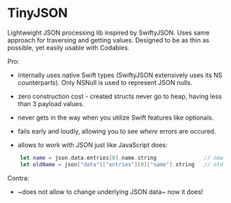 # TinyJSON

Lightweight JSON processing lib inspired by SwiftyJSON. 
Uses same approach for traversing and getting values.
Designed to be as thin as possible, yet easily usable with Codables.

Pro:

+ internally uses native Swift types (SwiftyJSON extensively uses its NS counterparts). Only NSNull is used to represent JSON nulls.

+ zero construction cost - created structs never go to heap, having less than 3 payload values.

+ never gets in the way when you utilize Swift features like optionals.

+ fails early and loudly, allowing you to see *where* errors are occured.

+ allows to work with JSON just like JavaScript does: 

```Swift
    let name = json.data.entries[0].name.string               // new
    let oldName = json["data"]["entries"][0]["name"].string   // old
```

Contra: 

- ~does not allow to change underlying JSON data~ now it does!
